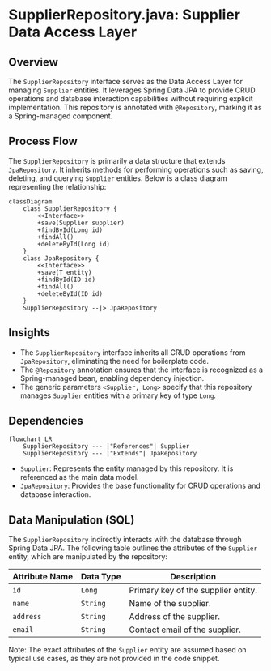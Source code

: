 # SupplierRepository.java: Supplier Data Access Layer

## Overview
The `SupplierRepository` interface serves as the Data Access Layer for managing `Supplier` entities. It leverages Spring Data JPA to provide CRUD operations and database interaction capabilities without requiring explicit implementation. This repository is annotated with `@Repository`, marking it as a Spring-managed component.

## Process Flow
The `SupplierRepository` is primarily a data structure that extends `JpaRepository`. It inherits methods for performing operations such as saving, deleting, and querying `Supplier` entities. Below is a class diagram representing the relationship:

```mermaid
classDiagram
    class SupplierRepository {
        <<Interface>>
        +save(Supplier supplier)
        +findById(Long id)
        +findAll()
        +deleteById(Long id)
    }
    class JpaRepository {
        <<Interface>>
        +save(T entity)
        +findById(ID id)
        +findAll()
        +deleteById(ID id)
    }
    SupplierRepository --|> JpaRepository
```

## Insights
- The `SupplierRepository` interface inherits all CRUD operations from `JpaRepository`, eliminating the need for boilerplate code.
- The `@Repository` annotation ensures that the interface is recognized as a Spring-managed bean, enabling dependency injection.
- The generic parameters `<Supplier, Long>` specify that this repository manages `Supplier` entities with a primary key of type `Long`.

## Dependencies
```mermaid
flowchart LR
    SupplierRepository --- |"References"| Supplier
    SupplierRepository --- |"Extends"| JpaRepository
```

- `Supplier`: Represents the entity managed by this repository. It is referenced as the main data model.
- `JpaRepository`: Provides the base functionality for CRUD operations and database interaction.

## Data Manipulation (SQL)
The `SupplierRepository` indirectly interacts with the database through Spring Data JPA. The following table outlines the attributes of the `Supplier` entity, which are manipulated by the repository:

| Attribute Name | Data Type | Description |
|----------------|-----------|-------------|
| `id`           | `Long`    | Primary key of the supplier entity. |
| `name`         | `String`  | Name of the supplier. |
| `address`      | `String`  | Address of the supplier. |
| `email`        | `String`  | Contact email of the supplier. |

Note: The exact attributes of the `Supplier` entity are assumed based on typical use cases, as they are not provided in the code snippet.

